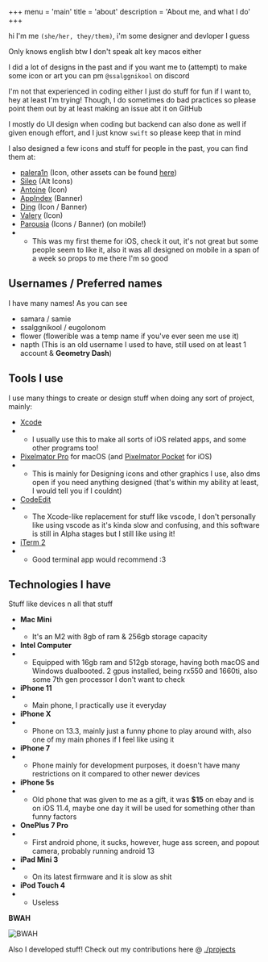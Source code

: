 +++
menu = 'main'
title = 'about'
description = 'About me, and what I do'
+++

hi I'm me `(she/her, they/them)`, i'm some designer and devloper I guess

Only knows english btw I don't speak alt key macos either

I did a lot of designs in the past and if you want me to (attempt) to make some icon or art you can pm `@ssalggnikool` on discord

I'm not that experienced in coding either I just do stuff for fun if I want to, hey at least I'm trying! Though, I do sometimes do bad practices so please point them out by at least making an issue abt it on GitHub

I mostly do UI design when coding but backend can also done as well if given enough effort, and I just know `swift` so please keep that in mind

I also designed a few icons and stuff for people in the past, you can find them at:
- [palera1n](https://palera.in) (Icon, other assets can be found [here](https://github.com/palera1n/website/tree/main/public/assets))
- [Sileo](https://github.com/Sileo/Sileo) (Alt Icons)
- [Antoine](https://chariz.com/get/antoine) (Icon)
- [AppIndex](https://chariz.com/get/appindex) (Banner)
- [Ding](https://chariz.com/buy/ding) (Icon / Banner)
- [Valery]() (Icon)
- [Parousia](https://havoc.app/package/parousia) (Icons / Banner) (on mobile!)
- - This was my first theme for iOS, check it out, it's not great but some people seem to like it, also it was all designed on mobile in a span of a week so props to me there I'm so good

## Usernames / Preferred names
I have many names! As you can see

* samara / samie
* ssalggnikool / eugolonom
* flower (flowerible was a temp name if you've ever seen me use it)
* napth (This is an old username I used to have, still used on at least 1 account & **Geometry Dash**)

## Tools I use
I use many things to create or design stuff when doing any sort of project, mainly:

* [Xcode](https://developer.apple.com/xcode/)
* * I usually use this to make all sorts of iOS related apps, and some other programs too!
* [Pixelmator Pro](https://www.pixelmator.com/pro/) for macOS (and [Pixelmator Pocket]() for iOS)
* * This is mainly for Designing icons and other graphics I use, also dms open if you need anything designed (that's within my ability at least, I would tell you if I couldnt)
* [CodeEdit](https://github.com/CodeEditApp/CodeEdit)
* * The Xcode-like replacement for stuff like vscode, I don't personally like using vscode as it's kinda slow and confusing, and this software is still in Alpha stages but I still like using it!
* [iTerm 2](https://iterm2.com/)
* * Good terminal app would recommend :3

## Technologies I have
Stuff like devices n all that stuff

* **Mac Mini**
* * It's an M2 with 8gb of ram & 256gb storage capacity
* **Intel Computer**
* * Equipped with 16gb ram and 512gb storage, having both macOS and Windows dualbooted. 2 gpus installed, being rx550 and 1660ti, also some 7th gen processor I don't want to check
* **iPhone 11**
* * Main phone, I practically use it everyday
* **iPhone X**
* * Phone on 13.3, mainly just a funny phone to play around with, also one of my main phones if I feel like using it
* **iPhone 7**
* * Phone mainly for development purposes, it doesn't have many restrictions on it compared to other newer devices
* **iPhone 5s**
* * Old phone that was given to me as a gift, it was **$15** on ebay and is on iOS 11.4, maybe one day it will be used for something other than funny factors
* **OnePlus 7 Pro**
* * First android phone, it sucks, however, huge ass screen, and popout camera, probably running android 13
* **iPad Mini 3**
* * On its latest firmware and it is slow as shit
* **iPod Touch 4**
* * Useless



**BWAH**

![BWAH](../images/bwah-small.png)

Also I developed stuff! Check out my contributions here @ [./projects](../projects)